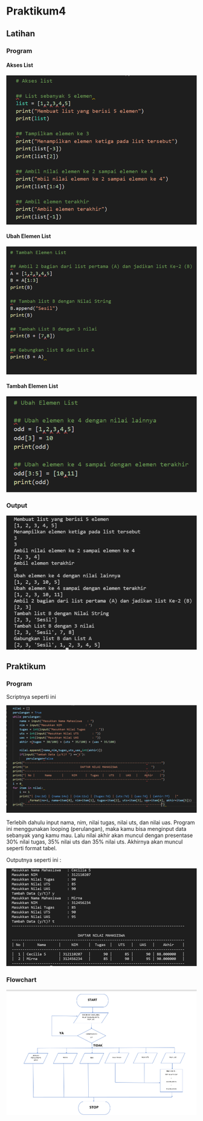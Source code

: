 # Praktikum4

## Latihan

### Program 

#### Akses List

![Gambar 1](gambar/ss1.png)

#### Ubah Elemen List

![Gambar 2](gambar/ss2.png)

#### Tambah Elemen List

![Gambar 3](gambar/ss3.png)

### Output

![Gambar 4](gambar/ss4.png)

## Praktikum

### Program
Scriptnya seperti ini

![Gambar 5](gambar/ss5.png)

Terlebih dahulu input nama, nim, nilai tugas, nilai uts, dan nilai uas. Program ini menggunakan looping (perulangan), maka kamu bisa menginput data sebanyak yang kamu mau.
Lalu nilai akhir akan muncul dengan presentase 30% nilai tugas, 35% nilai uts dan 35% nilai uts.
Akhirnya akan muncul seperti format tabel.

Outputnya seperti ini :

![Gambar 6](gambar/ss6.png)

### Flowchart

![Gambar 7](gambar/flowchart.png)
